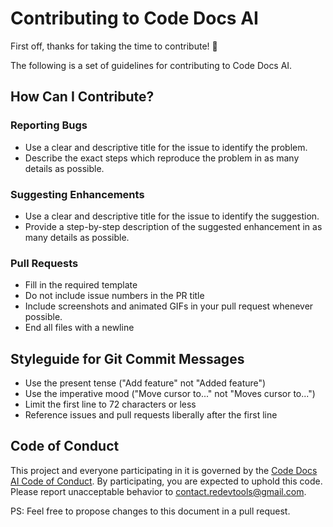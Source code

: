 # Contributing to Code Docs AI

First off, thanks for taking the time to contribute! 🎉

The following is a set of guidelines for contributing to Code Docs AI.

## How Can I Contribute?

### Reporting Bugs

- Use a clear and descriptive title for the issue to identify the problem.
- Describe the exact steps which reproduce the problem in as many details as possible.

### Suggesting Enhancements

- Use a clear and descriptive title for the issue to identify the suggestion.
- Provide a step-by-step description of the suggested enhancement in as many details as possible.

### Pull Requests

- Fill in the required template
- Do not include issue numbers in the PR title
- Include screenshots and animated GIFs in your pull request whenever possible.
- End all files with a newline

## Styleguide for Git Commit Messages

- Use the present tense ("Add feature" not "Added feature")
- Use the imperative mood ("Move cursor to..." not "Moves cursor to...")
- Limit the first line to 72 characters or less
- Reference issues and pull requests liberally after the first line

## Code of Conduct

This project and everyone participating in it is governed by the [Code Docs AI Code of Conduct](.github/CODE_OF_CONDUCT.md).
By participating, you are expected to uphold this code.
Please report unacceptable behavior to <contact.redevtools@gmail.com>.

PS: Feel free to propose changes to this document in a pull request.
